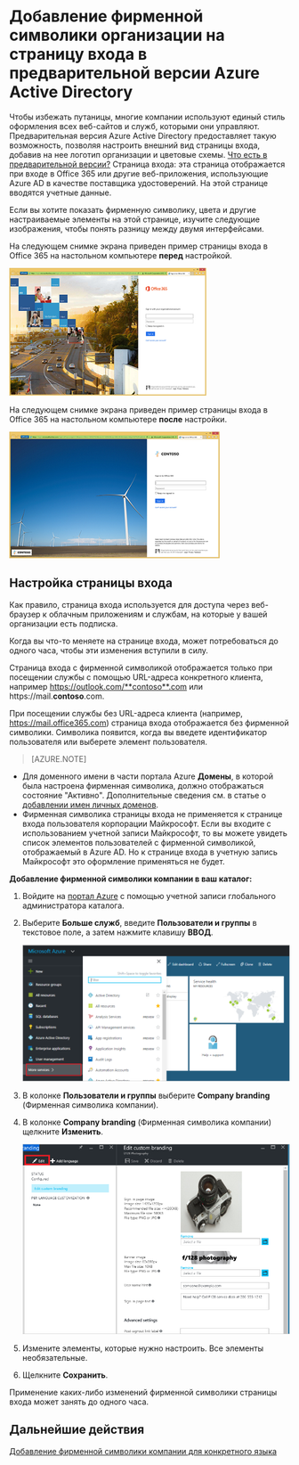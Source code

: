 <properties
pageTitle="Настройка страницы входа в предварительной версии Azure Active Directory | Microsoft Azure"
description="Узнайте, как добавить фирменную символику организации на страницу входа в Azure."
services="active-directory"
documentationCenter=""
authors="curtand"
manager="femila"
editor=""/>

<tags
ms.service="active-directory"
ms.workload="identity"
ms.tgt_pltfrm="na"
ms.devlang="na"
ms.topic="article"
ms.date="09/12/2016"
ms.author="curtand"/>

# Добавление фирменной символики организации на страницу входа в предварительной версии Azure Active Directory

Чтобы избежать путаницы, многие компании используют единый стиль оформления всех веб-сайтов и служб, которыми они управляют. Предварительная версия Azure Active Directory предоставляет такую возможность, позволяя настроить внешний вид страницы входа, добавив на нее логотип организации и цветовые схемы. [Что есть в предварительной версии?](active-directory-preview-explainer.md) Страница входа: эта страница отображается при входе в Office 365 или другие веб-приложения, использующие Azure AD в качестве поставщика удостоверений. На этой странице вводятся учетные данные.

Если вы хотите показать фирменную символику, цвета и другие настраиваемые элементы на этой странице, изучите следующие изображения, чтобы понять разницу между двумя интерфейсами.

На следующем снимке экрана приведен пример страницы входа в Office 365 на настольном компьютере **перед** настройкой.

![Страница входа в службу Office 365 перед настройкой](./media/active-directory-branding-custom-signon-azure-portal/sign-in-page-before-customization.png)

На следующем снимке экрана приведен пример страницы входа в Office 365 на настольном компьютере **после** настройки.

![Страница входа в службу Office 365 после настройки](./media/active-directory-branding-custom-signon-azure-portal/sign-in-page-after-customization.png)


## Настройка страницы входа

Как правило, страница входа используется для доступа через веб-браузер к облачным приложениям и службам, на которые у вашей организации есть подписка.

Когда вы что-то меняете на странице входа, может потребоваться до одного часа, чтобы эти изменения вступили в силу.

Страница входа с фирменной символикой отображается только при посещении службы с помощью URL-адреса конкретного клиента, например https://outlook.com/**contoso**.com или https://mail.**contoso**.com.

При посещении службы без URL-адреса клиента (например, https://mail.office365.com) страница входа отображается без фирменной символики. Символика появится, когда вы введете идентификатор пользователя или выберете элемент пользователя.

> [AZURE.NOTE]
>
- Для доменного имени в части портала Azure **Домены**, в которой была настроена фирменная символика, должно отображаться состояние "Активно". Дополнительные сведения см. в статье о [добавлении имен личных доменов](active-directory-domains-add-azure-portal.md).
- Фирменная символика страницы входа не применяется к странице входа пользователя корпорации Майкрософт. Если вы входите с использованием учетной записи Майкрософт, то вы можете увидеть список элементов пользователей с фирменной символикой, отображаемый в Azure AD. Но к странице входа в учетную запись Майкрософт это оформление применяться не будет.

**Добавление фирменной символики компании в ваш каталог:**

1.  Войдите на [портал Azure](https://portal.azure.com) с помощью учетной записи глобального администратора каталога.

2.  Выберите **Больше служб**, введите **Пользователи и группы** в текстовое поле, а затем нажмите клавишу **ВВОД**.

    ![Открытие страницы "Управление пользователями"](./media/active-directory-branding-custom-signon-azure-portal/user-management.png)

3. В колонке **Пользователи и группы** выберите **Company branding** (Фирменная символика компании).

4. В колонке **Company branding** (Фирменная символика компании) щелкните **Изменить**.

    ![Изменение пользовательской фирменной символики](./media/active-directory-branding-custom-signon-azure-portal/edit-branding.png)

5. Измените элементы, которые нужно настроить. Все элементы необязательные.

6. Щелкните **Сохранить**.

Применение каких-либо изменений фирменной символики страницы входа может занять до одного часа.

## Дальнейшие действия

[Добавление фирменной символики компании для конкретного языка](active-directory-branding-localize-azure-portal.md)

<!---HONumber=AcomDC_0914_2016-->